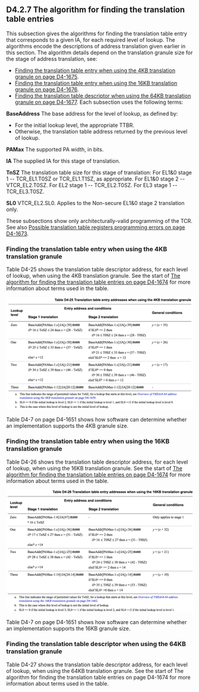 ## D4.2.7 The algorithm for finding the translation table entries

This subsection gives the algorithms for finding the translation table entry that corresponds to a given IA, for each required level of lookup. The algorithms encode the descriptions of address translation given earlier in this section. The algorithm details depend on the translation granule size for the stage of address translation, see:
* [Finding the translation table entry when using the 4KB translation granule on page D4-1675](#).
* [Finding the translation table entry when using the 16KB translation granule on page D4-1676](#).
* [Finding the translation table descriptor when using the 64KB translation granule on page D4-1677](#).
Each subsection uses the following terms:

**BaseAddress**
The base address for the level of lookup, as defined by:
* For the initial lookup level, the appropriate TTBR.
* Otherwise, the translation table address returned by the previous level of lookup.

**PAMax**
The supported PA width, in bits.

**IA**
The supplied IA for this stage of translation.

**TnSZ**
The translation table size for this stage of translation:
For EL1&0 stage 1 -- TCR_EL1.T0SZ or TCR_EL1.T1SZ, as appropriate. 
For EL1&0 stage 2 -- VTCR_EL2.T0SZ.
For EL2 stage 1 -- TCR_EL2.T0SZ.
For EL3 stage 1 -- TCR_EL3.T0SZ.

**SL0**
VTCR_EL2.SL0. Applies to the Non-secure EL1&0 stage 2 translation only.

These subsections show only architecturally-valid programming of the TCR. See also [Possible translation table registers programming errors on page D4-1673](#).


### Finding the translation table entry when using the 4KB translation granule

Table D4-25 shows the translation table descriptor address, for each level of lookup, when using the 4KB translation granule. See the start of [The algorithm for finding the translation table entries on page D4-1674](#) for more information about terms used in the table.

![](table_d4_25.png)

Table D4-7 on page D4-1651 shows how software can determine whether an implementation supports the 4KB granule size.


### Finding the translation table entry when using the 16KB translation granule

Table D4-26 shows the translation table descriptor address, for each level of lookup, when using the 16KB translation granule. See the start of [The algorithm for finding the translation table entries on page D4-1674](#) for more information about terms used in the table.

![](table_d4_26.png)

Table D4-7 on page D4-1651 shows how software can determine whether an implementation supports the 16KB granule size.


### Finding the translation table descriptor when using the 64KB translation granule

Table D4-27 shows the translation table descriptor address, for each level of lookup, when using the 64KB translation granule. See the start of The algorithm for finding the translation table entries on page D4-1674 for more information about terms used in the table.



